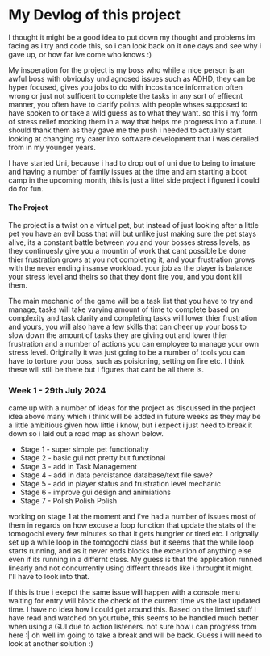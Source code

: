 # My Devlog of this project
I thought it might be a good idea to put down my thought and problems im facing as i try and code this, so i can look back on it one days and see why i gave up, or how far ive come who knows :) 

My insperation for the project is my boss who while a nice person is an awful boss with obvioulsy undiagnosed issues such as ADHD, they can be hyper focused, gives you jobs to do with incositance information often wrong or just not sufficent to complete the tasks in any sort of effiecnt manner, you often have to clarify points with people whses supposed to have spoken to or take a wild guess as to what they want. so this i my form of stress relief mocking them in a way that helps me progress into a future. I should thank them as they gave me the push i needed to actually start looking at changing my carer into software development that i was deralied from in my younger years. 

I have started Uni, because i had to drop out of uni due to being to imature and having a number of family issues at the time and am starting a boot camp in the upcoming month, this is just a littel side project i figured i could do for fun. 

#### The Project

The project is a twist on a virtual pet, but instead of just looking after a little pet you have an evil boss that will but unlike just making sure the pet stays alive, its a constant battle between you and your bosses stress levels, as they continuesly give you a mountin of work that cant possible be done thier frustration grows at you not completing it, and your frustration grows with the never ending insanse workload. your job as the player is balance your stress level and theirs so that they dont fire you, and you dont kill them. 

The main mechanic of the game will be a task list that you have to try and manage, tasks will take varying amount of time to complete based on complexity and task clarity and completing tasks will lower thier frustration and yours, you will also have a few skills that can cheer up your boss to slow down the amount of tasks they are giving out and lower thier frustration and a number of actions you can employee to manage your own stress level. Originally it was just going to be a number of tools you can have to torture your boss, such as poisioning, setting on fire etc. I think these will still be there but i figures that cant be all there is. 


### Week 1 - 29th July 2024

came up with a number of ideas for the project as discussed in the project idea above many which i think will be added in future weeks as they may be a little ambitious given how little i know, but i expect i just need to break it down so i laid out a road map as shown below. 

- Stage 1 - super simple pet functionalty
- Stage 2 - basic gui not pretty but functional
- Stage 3 - add in Task Management
- Stage 4 - add in data percistance database/text file save?
- Stage 5 - add in player status and frustration level mechanic
- Stage 6 - improve gui design and animiations
- Stage 7 - Polish Polish Polish

working on stage 1 at the moment and i've had a number of issues most of them in regards on how excuse a loop function that update the stats of the tomogochi every few minutes so that it gets hungrier or tired etc. I orignally set up a while loop in the tomogochi class but it seems that the while loop starts running, and as it never ends blocks the exceution of anything else even if its running in a differnt class. My guess is that the application runned linearly and not concurrently using differnt threads like i throught it might. I'll have to look into that. 

If this is true i exepct the same issue will happen with a console menu waiting for entry will block the check of the current time vs the last updated time. I have no idea how i could get around this. Based on the limted stuff i have read and watched on yourtube, this seems to be handled much better when using a GUI due to action listeners. not sure how i can progress from here :| oh well im going to take a break and will be back. Guess i will need to look at another solution :) 

